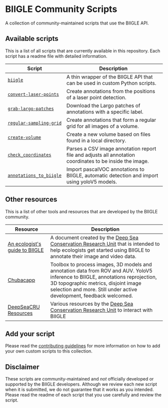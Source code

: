 # BIIGLE Community Scripts

A collection of community-maintained scripts that use the BIIGLE API.

## Available scripts

This is a list of all scripts that are currently available in this repository. Each script has a readme file with detailed information.

| Script                                           | Description                                                                                              |
|--------------------------------------------------|----------------------------------------------------------------------------------------------------------|
| [`biigle`](biigle)                               | A thin wrapper of the BIIGLE API that can be used in custom Python scripts.                              |
| [`convert-laser-points`](convert-laser-points)   | Create annotations from the positions of a laser point detection.                                        |
| [`grab-largo-patches`](grab-largo-patches)       | Download the Largo patches of annotations with a specific label.                                         |
| [`regular-sampling-grid`](regular-sampling-grid) | Create annotations that form a regular grid for all images of a volume.                                  |
| [`create-volume`](create-volume)                 | Create a new volume based on files found in a local directory.                                           |
| [`check_coordinates`](check_coordinates)         | Parses a CSV image annotation report file and adjusts all annotation coordinates to be inside the image. |
| [`annotations_to_biigle`](annotations_to_biigle) | Import pascalVOC annotations to BIIGLE, automatic detection and import using yoloV5 models.              |

## Other resources

This is a list of other tools and resources that are developed by the BIIGLE community.

| Resource                                         | Description                                                                                              |
|--------------------------------------------------|----------------------------------------------------------------------------------------------------------|
| [An ecologist's guide to BIIGLE](https://doi.org/10.5281/zenodo.7728926) | A document created by the [Deep Sea Conservation Research Unit](https://deepseacru.org) that is intended to help ecologists get started using BIIGLE to annotate their image and video data. |
| [Chubacapp](https://github.com/marinmarcillat/CHUBACAPP) | Toolbox to process images, 3D models and annotation data from ROV and AUV. YoloV5 inference to BIIGLE, annotations reprojection, 3D topographic metrics, disjoint image selection and more. Still under active development, feedback welcomed. |
| [DeepSeaCRU Resources](https://github.com/DeepSeaCRU/BIIGLE-resources) | Various resources by the [Deep Sea Conservation Research Unit](https://deepseacru.org) to interact with BIIGLE |

## Add your script

Please read the [contributing guidelines](CONTRIBUTING.md) for more information on how to add your own custom scripts to this collection.

## Disclaimer

These scripts are community-maintained and *not* officially developed or supported by the BIIGLE developers. Although we review each new script when it is submitted, we do not guarantee that it works as you intended. Please read the readme of each script that you use carefully and review the script.
